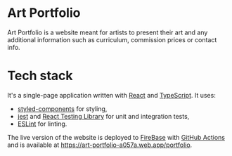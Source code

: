 # Art Portfolio

Art Portfolio is a website meant for artists to present their art and any additional information such as curriculum, commission prices or contact info.

# Tech stack
It's a single-page application written with [React](https://reactjs.org/) and [TypeScript](https://www.typescriptlang.org/).
It uses:
- [styled-components](https://styled-components.com/) for styling,
- [jest](https://jestjs.io/) and [React Testing Library](https://testing-library.com/docs/react-testing-library/intro/) for unit and integration tests,
- [ESLint](https://eslint.org/) for linting.

The live version of the website is deployed to [FireBase](https://firebase.google.com/) with [GitHub Actions](https://github.com/features/actions) and is available at https://art-portfolio-a057a.web.app/portfolio.